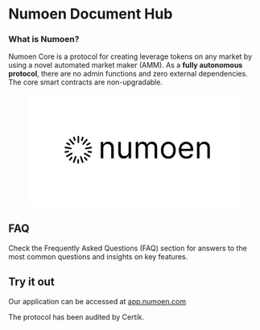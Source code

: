 # Numoen Document Hub

### What is Numoen?

Numoen Core is a protocol for creating leverage tokens on any market by using a novel automated market maker (AMM). As a **fully autonomous protocol**, there are no admin functions and zero external dependencies. The core smart contracts are non-upgradable.

<figure><img src=".gitbook/assets/Group 87.png" alt=""><figcaption></figcaption></figure>

## FAQ

Check the Frequently Asked Questions (FAQ) section for answers to the most common questions and insights on key features.

## Try it out

Our application can be accessed at [app.numoen.com](http://app.numoen.com/)

The protocol has been audited by Certik.
